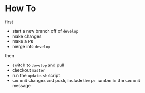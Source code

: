 # How To

first
* start a new branch off of `develop`
* make changes
* make a PR
* merge into `develop`

then
* switch to `develop` and pull
* checkout `master`
* run the `update.sh` script
* commit changes and push, include the pr number in the commit message
